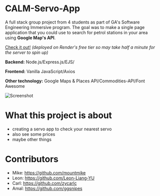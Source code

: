 # CALM-Servo-App

A full stack group project from 4 students as part of GA's Software Engineering Immersive program. The goal was to make a single page application that you could use to search for petrol stations in your area using **Google Map's API**.

[Check it out!](https://calm-servo-app-wphj.onrender.com/) *(deployed on Render's free tier so may take half a minute for the server to spin up)*

**Backend:** Node.js/Express.js/EJS/

**Frontend:** Vanilla JavaScript/Axios

**Other technology:** Google Maps & Places API/Commodities-API/Font Awesome

![Screenshot](https://github.com/mountmike/CALM-Servo-App/tree/main/db.jpg)

# What this project is about

- creating a servo app to check your nearest servo
- also see some prices
- maybe other things

# Contributors

- Mike: https://github.com/mountmike
- Leon: https://github.com/Leon-Liang-YU
- Carl: https://github.com/zycarlc
- Amal: https://github.com/ggsnipes



